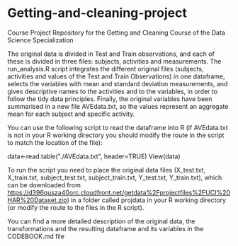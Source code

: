 # Getting-and-cleaning-project
Course Project Repository for the Getting and Cleaning Course of the Data Science Specialization

The original data is divided in Test and Train observations, and each of these is divided in three files: subjects, activities and measurements. The run_analysis.R script integrates the different original files (subjects, activities and values of the Test and Train Observations) in one dataframe, selects the variables with mean and standard deviation measurements, and gives descriptive names to the activities and to the variables, in order to follow the tidy data principles. Finally, the original variables have been summarised in a new file AVEdata.txt, so the values represent an aggregate mean for each subject and specific activity.

You can use the following script to read the dataframe into R (if AVEdata.txt is not in your R working directory you should modify the route in the script to match the location of the file):

data<-read.table("./AVEdata.txt", header=TRUE)
View(data)


To run the script you need to place the original data files (X_test.txt, X_train.txt, subject_test.txt, subject_train.txt, Y_test.txt, Y_train.txt), which can be downloaded from https://d396qusza40orc.cloudfront.net/getdata%2Fprojectfiles%2FUCI%20HAR%20Dataset.zip) in a folder called projdata in your R working directory (or modify the route to the files in the R script).

You can find a more detailed description of the original data, the transformations and the resulting dataframe and its variables in the CODEBOOK.md file

 
